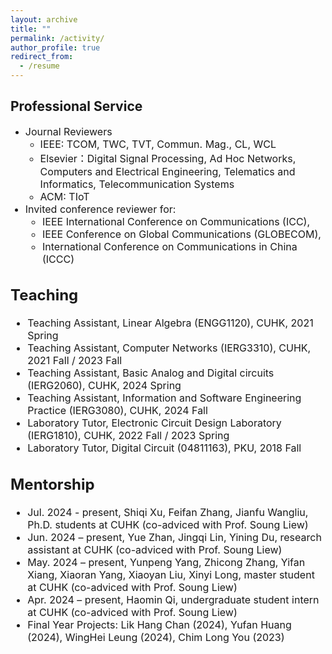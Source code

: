 ```yaml
---
layout: archive
title: ""
permalink: /activity/
author_profile: true
redirect_from:
  - /resume
---
```


Professional Service
------
* <font size=3>Journal Reviewers</font>  
  + <font size=3>IEEE: TCOM, TWC, TVT, Commun. Mag., CL, WCL
  + <font size=3>Elsevier：Digital Signal Processing, Ad Hoc Networks, Computers and Electrical Engineering, Telematics and Informatics, Telecommunication Systems</font>
  + <font size=3>ACM: TIoT</font>
* <font size=3>Invited conference reviewer for:</font>  
  + <font size=3>IEEE International Conference on Communications (ICC),</font>  
  + <font size=3>IEEE Conference on Global Communications (GLOBECOM),</font>  
  + <font size=3>International Conference on Communications in China (ICCC)</font>  

Teaching
------
* <font size=3>Teaching Assistant, Linear Algebra (ENGG1120), CUHK, 2021 Spring</font>
* <font size=3>Teaching Assistant, Computer Networks (IERG3310), CUHK, 2021 Fall / 2023 Fall</font>
* <font size=3>Teaching Assistant, Basic Analog and Digital circuits (IERG2060), CUHK, 2024 Spring</font>
* <font size=3>Teaching Assistant, Information and Software Engineering Practice (IERG3080), CUHK, 2024 Fall</font>
* <font size=3>Laboratory Tutor, Electronic Circuit Design Laboratory (IERG1810), CUHK, 2022 Fall / 2023 Spring</font>
* <font size=3>Laboratory Tutor, Digital Circuit (04811163), PKU, 2018 Fall</font>

Mentorship
------
* <font size=3>Jul. 2024 - present, Shiqi Xu, Feifan Zhang, Jianfu Wangliu, Ph.D. students at CUHK (co-adviced with Prof. Soung Liew)</font>
* <font size=3>Jun. 2024 – present, Yue Zhan, Jingqi Lin, Yining Du, research assistant at CUHK (co-adviced with Prof. Soung Liew)</font>
* <font size=3>May. 2024 – present, Yunpeng Yang, Zhicong Zhang, Yifan Xiang, Xiaoran Yang, Xiaoyan Liu, Xinyi Long, master student at CUHK (co-adviced with Prof. Soung Liew)</font>
* <font size=3>Apr. 2024 – present, Haomin Qi, undergraduate student intern at CUHK (co-adviced with Prof. Soung Liew)</font>
* <font size=3>Final Year Projects: Lik Hang Chan (2024), Yufan Huang (2024), WingHei Leung (2024), Chim Long You (2023)</font>
